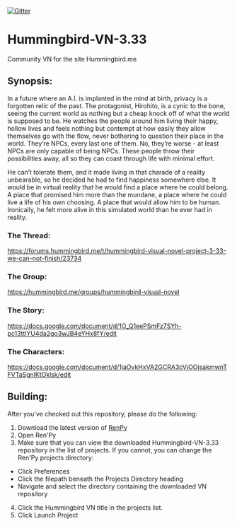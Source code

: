 [![Gitter](https://badges.gitter.im/Join%20Chat.svg)](https://gitter.im/darth62969/Hummingbird-VN-3.33?utm_source=badge&utm_medium=badge&utm_campaign=pr-badge)
# Hummingbird-VN-3.33

Community VN for the site Hummingbird.me

## Synopsis:

In a future where an A.I. is implanted in the mind at birth, privacy is a forgotten relic of the past. The protagonist, Hirohito, is a cynic to the bone, seeing the current world as nothing but a cheap knock off of what the world is supposed to be. He watches the people around him living their happy, hollow lives and feels nothing but contempt at how easily they allow themselves go with the flow, never bothering to question their place in the world. They’re NPCs, every last one of them. No, they’re worse - at least NPCs are only capable of being NPCs. These people throw their possibilities away, all so they can coast through life with minimal effort.

He can’t tolerate them, and it made living in that charade of a reality unbearable, so he decided he had to find happiness somewhere else. It would be in virtual reality that he would find a place where he could belong. A place that promised him more than the mundane, a place where he could live a life of his own choosing. A place that would allow him to be human. Ironically, he felt more alive in this simulated world than he ever had in reality.

### The Thread:

https://forums.hummingbird.me/t/hummingbird-visual-novel-project-3-33-we-can-not-finish/23734

### The Group:

https://hummingbird.me/groups/hummingbird-visual-novel

### The Story:

https://docs.google.com/document/d/1O_Q1eePSmFz7SYh-pc13ttlYU4da2go3wJB4eYHx8fY/edit

### The Characters:

https://docs.google.com/document/d/1jaOvkHxVA2GCRA3cViOOjsakmwnTFVTaSgnlKtOklsk/edit

## Building:

After you've checked out this repository, please do the following:

1. Download the latest version of [RenPy](http://renpy.org/latest.html)
2. Open Ren'Py
3. Make sure that you can view the downloaded Hummingbird-VN-3.33 repository in the list of projects. If you cannot, you can change the Ren'Py projects directory:
  - Click Preferences
  - Click the filepath beneath the Projects Directory heading
  - Navigate and select the directory containing the downloaded VN repository
4. Click the Hummingbird VN title in the projects list.
5. Click Launch Project
